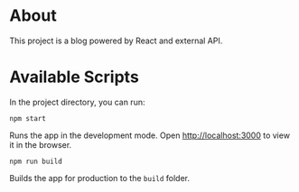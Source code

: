 # About

This project is a blog powered by React and external API.

# Available Scripts

In the project directory, you can run:

`npm start`

Runs the app in the development mode. Open [http://localhost:3000](http://localhost:3000) to view it in the browser.

`npm run build`

Builds the app for production to the `build` folder.

